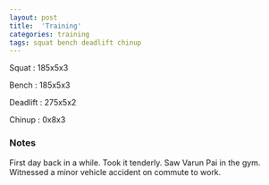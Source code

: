 ```yaml
---
layout: post
title:  'Training'
categories: training
tags: squat bench deadlift chinup
---
```


Squat       :   185x5x3

Bench       :   185x5x3

Deadlift    :   275x5x2

Chinup      :   0x8x3

### Notes

First day back in a while. Took it tenderly. Saw Varun Pai in the gym. Witnessed a minor
vehicle accident on commute to work.
